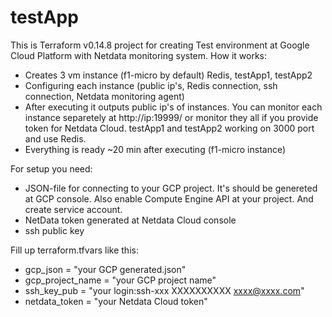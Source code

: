 # testApp
This is Terraform v0.14.8 project for creating Test environment at Google Cloud Platform with Netdata monitoring system.
How it works:
- Creates 3 vm instance (f1-micro by default) Redis, testApp1, testApp2
- Configuring each instance (public ip's, Redis connection, ssh connection, Netdata monitoring agent)
- After executing it outputs public ip's of instances. You can monitor each instance separetely at http://ip:19999/ or monitor they all if you provide token for Netdata Cloud. testApp1 and testApp2 working on 3000 port and use Redis.
- Everything is ready ~20 min after executing (f1-micro instance)

For setup you need:
- JSON-file for connecting to your GCP project. It's should be genereted at GCP console. Also enable Compute Engine API at your project. And create service account.
- NetData token generated at Netdata Cloud console
- ssh public key

Fill up terraform.tfvars like this:

- gcp_json = "your GCP generated.json"
- gcp_project_name = "your GCP project name"
- ssh_key_pub = "your login:ssh-xxx XXXXXXXXXX xxxx@xxxx.com"
- netdata_token = "your Netdata Cloud token"
